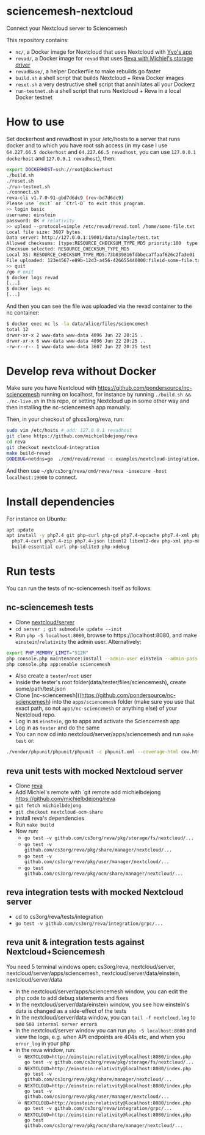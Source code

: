 # sciencemesh-nextcloud
Connect your Nextcloud server to Sciencemesh

This repository contains:

* `nc/`, a Docker image for Nextcloud that uses Nextcloud with [Yvo's app](https://github.com/pondersource/nc-sciencemesh)
* `revad/`, a Docker image for `revad` that uses [Reva with Michiel's storage driver](https://github.com/michielbdejong/reva/tree/nextcloud-storage-driver)
* `revadBase/`, a helper Dockerfile to make rebuilds go faster
* `build.sh` a shell script that builds Nextcloud + Reva Docker images
* `reset.sh` a very destructive shell script that annihilates all your Dockerz
* `run-testnet.sh` a shell script that runs Nextcloud + Reva in a local Docker testnet

# How to use
Set dockerhost and revadhost in your /etc/hosts to a server that runs docker and to which you have root ssh access (in my case I use `64.227.66.5 dockerhost` and `64.227.66.5 revadhost`, you can use `127.0.0.1 dockerhost` and `127.0.0.1 revadhost`), then:

```sh
export DOCKERHOST=ssh://root@dockerhost
./build.sh
./reset.sh
./run-testnet.sh
./connect.sh
reva-cli v1.7.0-91-gbd7d6dc9 (rev-bd7d6dc9)
Please use `exit` or `Ctrl-D` to exit this program.
>> login basic
username: einstein
password: OK # relativity
>> upload --protocol=simple /etc/revad/revad.toml /home/some-file.txt
Local file size: 3607 bytes
Data server: http://127.0.0.1:19001/data/simple/test.txt
Allowed checksums: [type:RESOURCE_CHECKSUM_TYPE_MD5 priority:100  type:RESOURCE_CHECKSUM_TYPE_UNSET priority:1000 ]
Checksum selected: RESOURCE_CHECKSUM_TYPE_MD5
Local XS: RESOURCE_CHECKSUM_TYPE_MD5:73b039816fdbbeca7faaf626c2fa3e01
File uploaded: 123e4567-e89b-12d3-a456-426655440000:fileid-some-file.txt 0 /home/some-file.txt
>> quit
/go # exit
$ docker logs revad
[...]
$ docker logs nc
[...]
```

And then you can see the file was uploaded via the revad container to the nc container:
```sh
$ docker exec nc ls -la data/alice/files/sciencemesh
total 12
drwxr-xr-x 2 www-data www-data 4096 Jun 22 20:25 .
drwxr-xr-x 6 www-data www-data 4096 Jun 22 20:25 ..
-rw-r--r-- 1 www-data www-data 3607 Jun 22 20:25 test
```

# Develop reva without Docker
Make sure you have Nextcloud with https://github.com/pondersource/nc-sciencemesh running on localhost,
for instance by running `./build.sh && ./nc-live.sh` in this repo, or setting Nextcloud up in some
other way and then installing the nc-sciencemesh app manually.

Then, in your checkout of gh:cs3org/reva, run:
```sh
sudo vim /etc/hosts # add: 127.0.0.1 revadhost
git clone https://github.com/michielbdejong/reva
cd reva
git checkout nextcloud-integration
make build-revad
GODEBUG=netdns=go  ./cmd/revad/revad -c examples/nextcloud-integration/revad.toml 
```
And then use `~/gh/cs3org/reva/cmd/reva/reva -insecure -host localhost:19000`
to connect.

# Install dependencies
For instance on Ubuntu:
```sh
apt update
apt install -y php7.4 git php-curl php-gd php7.4-opcache php7.4-xml php7.4-gd php7.4-mbstring \
  php7.4-curl php7.4-zip php7.4-json libxml2 libxml2-dev php-xml php-mbstring php-zip \
  build-essential curl php-sqlite3 php-xdebug
```

# Run tests
You can run the tests of nc-sciencemesh itself as follows:

## nc-sciencemesh tests
* Clone [nextcloud/server](https://github.com/nextcloud/server)
* `cd server ; git submodule update --init`
* Run `php -S localhost:8080`, browse to https://localhost:8080, and make `einstein`/`relativity` the admin user. Alternatively:
```sh
export PHP_MEMORY_LIMIT="512M"
php console.php maintenance:install --admin-user einstein --admin-pass relativity
php console.php app:enable sciencemesh
```
* Also create a `tester`/`root` user
* Inside the tester's root folder(data/tester/files/sciencemesh), create some/path/test.json
* Clone [nc-sciencemesh]((https://github.com/pondersource/nc-sciencemesh) into the `apps/sciencemesh` folder (make sure you use that exact path, so not `apps/nc-sciencemesh` or anything else) of your Nextcloud repo.
* Log in as `einstein`, go to apps and activate the Sciencemesh app
* Log in as `tester` and do the same
* You can now cd into nextcloud/server/apps/sciencemesh and run `make test` or:
```sh
./vendor/phpunit/phpunit/phpunit -c phpunit.xml --coverage-html cov.html
```

## reva unit tests with mocked Nextcloud server
* Clone [reva](https://github.com/cs3org/reva)
* Add Michiel's remote with `git remote add michielbdejong https://github.com/michielbdejong/reva
* `git fetch michielbdejong`
* `git checkout nextcloud-ocm-share`
*  Install reva's dependencies
*  Run `make build`
* Now run:
  * `go test -v github.com/cs3org/reva/pkg/storage/fs/nextcloud/...`
  * `go test -v github.com/cs3org/reva/pkg/share/manager/nextcloud/...`
  * `go test -v github.com/cs3org/reva/pkg/user/manager/nextcloud/...`
  * `go test github.com/cs3org/reva/pkg/ocm/share/manager/nextcloud/...`

## reva integration tests with mocked Nextcloud server
* cd to cs3org/reva/tests/integration
* `go test -v github.com/cs3org/reva/integration/grpc/...`

## reva unit & integration tests against Nextcloud+Sciencemesh
You need 5 terminal windows open: cs3org/reva, nextcloud/server, nextcloud/server/apps/sciencemesh, nextcloud/server/data/einstein, nextcloud/server/data
* In the nextcloud/server/apps/sciencemesh window, you can edit the php code to add debug statements and fixes
* In the nextcloud/server/data/einstein window, you see how einstein's data is changed as a side-effect of the tests
* In the nextcloud/server/data window, you can `tail -f nextcloud.log` to see `500 internal server error`s
* In the nextcloud/server window you can run `php -S localhost:8080` and view the logs, e.g. when API endpoints are 404s etc, and when you `error_log` in your php
* In the reva window, run:
  * `NEXTCLOUD=http://einstein:relativity@localhost:8080/index.php go test -v github.com/cs3org/reva/pkg/storage/fs/nextcloud/...`
  * `NEXTCLOUD=http://einstein:relativity@localhost:8080/index.php go test -v github.com/cs3org/reva/pkg/share/manager/nextcloud/...`
  * `NEXTCLOUD=http://einstein:relativity@localhost:8080/index.php go test -v github.com/cs3org/reva/pkg/user/manager/nextcloud/...`
  * `NEXTCLOUD=http://einstein:relativity@localhost:8080/index.php go test -v github.com/cs3org/reva/integration/grpc/...`
  * `NEXTCLOUD=http://einstein:relativity@localhost:8080/index.php go test github.com/cs3org/reva/pkg/ocm/share/manager/nextcloud/...`
